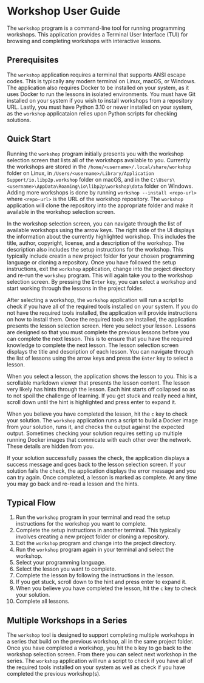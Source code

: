 # Workshop User Guide

The `workshop` program is a command-line tool for running programming workshops. This application provides a Terminal User Interface (TUI) for browsing and completing workshops with interactive lessons.

## Prerequisites

The `workshop` application requires a terminal that supports ANSI escape codes. This is typically any modern terminal on Linux, macOS, or Windows. The application also requires Docker to be installed on your system, as it uses Docker to run the lessons in isolated environments. You must have Git installed on your system if you wish to install workshops from a repository URL. Lastly, you must have Python 3.10 or newer installed on your system, as the `workshop` applicataion relies upon Python scripts for checking solutions.

## Quick Start

Running the `workshop` program initially presents you with the workshop selection screen that lists all of the workshops available to you. Currently the workshops are stored in the `/home/<username>/.local/share/workshop` folder on Linux, in `/Users/<username>/Library/Application Support/io.libp2p.workshop` folder on macOS, and in the `C:\Users\<username>\AppData\Roaming\io\libp2p\workshop\data` folder on Windows. Adding more workshops is done by running `workshop --install <repo-url>` where `<repo-url>` is the URL of the workshop repository. The `workshop` application will clone the repository into the appropriate folder and make it available in the workshop selection screen.

In the workshop selection screen, you can navigate through the list of available workshops using the arrow keys. The right side of the UI displays the information about the currently highlighted workshop. This includes the title, author, copyright, license, and a description of the workshop. The description also includes the setup instructions for the workshop. This typically include creatin a new project folder for your chosen programming language or cloning a repository. Once you have followed the setup instructions, exit the `workshop` application, change into the project directory and re-run the `workshop` program. This will again take you to the workshop selection screen. By pressing the `Enter` key, you can select a workshop and start working through the lessons in the project folder.

After selecting a workshop, the `workshop` application will run a script to check if you have all of the required tools installed on your system. If you do not have the required tools installed, the application will provide instructions on how to install them. Once the required tools are installed, the application presents the lesson selection screen. Here you select your lesson. Lessons are designed so that you must complete the previous lessons before you can complete the next lesson. This is to ensure that you have the required knowledge to complete the next lesson. The lesson selection screen displays the title and description of each lesson. You can navigate through the list of lessons using the arrow keys and press the `Enter` key to select a lesson.

When you select a lesson, the application shows the lesson to you. This is a scrollable markdown viewer that presents the lesson content. The lesson very likely has hints through the lesson. Each hint starts off collapsed so as to not spoil the challenge of learning. If you get stuck and really need a hint, scroll down until the hint is highlighted and press enter to expand it.

When you believe you have completed the lesson, hit the `c` key to check your solution. The `workshop` application runs a script to build a Docker image from your solution, runs it, and checks the output against the expected output. Sometimes checking your solution requires setting up multiple running Docker images that commicate with each other over the network. These details are hidden from you.

If your solution successfully passes the check, the application displays a success message and goes back to the lesson selection screen. If your solution fails the check, the application displays the error message and you can try again. Once completed, a lesson is marked as complete. At any time you may go back and re-read a lesson and the hints.

## Typical Flow

1. Run the `workshop` program in your terminal and read the setup instructions for the workshop you want to complete.
2. Complete the setup instructions in another terminal. This typically involves creating a new project folder or cloning a repository.
3. Exit the `workshop` program and change into the project directory.
4. Run the `workshop` program again in your terminal and select the workshop.
5. Select your programming language.
6. Select the lesson you want to complete. 
7. Complete the lesson by following the instructions in the lesson.
8. If you get stuck, scroll down to the hint and press enter to expand it.
9. When you believe you have completed the lesson, hit the `c` key to check your solution.
10. Complete all lessons.

## Multiple Workshops in a Series

The `workshop` tool is designed to support completing multiple workshops in a series that build on the previous workshop, all in the same project folder. Once you have completed a workshop, you hit the `b` key to go back to the workshop selection screen. From there you can select next workshop in the series. The `workshop` application will run a script to check if you have all of the required tools installed on your system as well as check if you have completed the previous workshop(s). 
